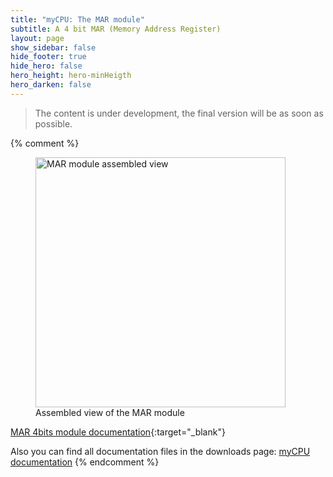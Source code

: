 ```yaml
---
title: "myCPU: The MAR module"
subtitle: A 4 bit MAR (Memory Address Register)
layout: page
show_sidebar: false
hide_footer: true
hide_hero: false
hero_height: hero-minHeigth
hero_darken: false
---
```

> The content is under development, the final version will be as soon as possible.

{% comment %}
<figure class="center">
    <img src="{{ site.baseurl }}/img/mycpu/modules/mar4b/mar_4b_assembled_min.png" alt="MAR module assembled view" title="Assembled view of the MAR module" width="400px">
    <figcaption>Assembled view of the MAR module</figcaption>
</figure>

[MAR 4bits module documentation](/downloads/technical/myCPU_MAR_4b_module_full.pdf){:target="_blank"}

Also you can find all documentation files in the downloads page: [myCPU documentation](/pages/en/mycpu/downloads/technical_docs)
{% endcomment %}

